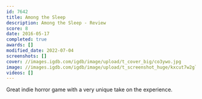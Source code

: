 ```yaml
---
id: 7642
title: Among the Sleep
description: Among the Sleep - Review
score: 8
date: 2016-05-17
completed: true
awards: []
modified_date: 2022-07-04
screenshots: []
cover: //images.igdb.com/igdb/image/upload/t_cover_big/co3ywo.jpg
image: //images.igdb.com/igdb/image/upload/t_screenshot_huge/kxcut7w2glpipcbf9gtd.jpg
videos: []
---
```

Great indie horror game with a very unique take on the experience.